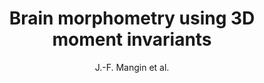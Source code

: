 ---
cat: gaia
subcat: architecture
bestof: false
author: J.-F. Mangin et al.
title: Brain morphometry using 3D moment invariants
journal: Medical Image Analysis
year: 2004
type: article
doi: 10.1016/j.media.2004.06.016
---